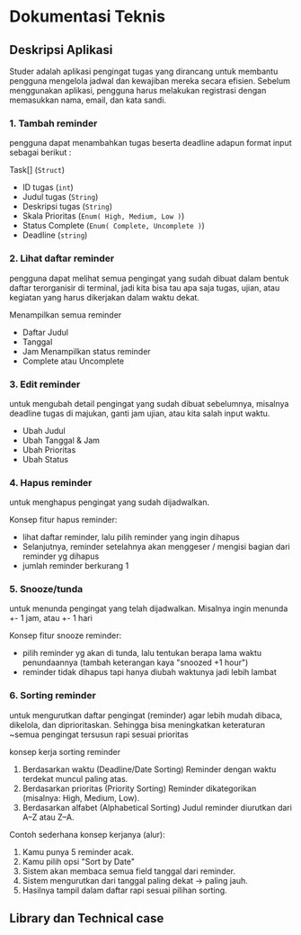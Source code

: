 # Dokumentasi Teknis

## Deskripsi Aplikasi
Studer adalah aplikasi pengingat tugas yang dirancang untuk membantu pengguna mengelola jadwal dan kewajiban mereka secara efisien. Sebelum menggunakan aplikasi, pengguna harus melakukan registrasi dengan memasukkan nama, email, dan kata sandi.

### 1. ⁠Tambah reminder
pengguna dapat menambahkan tugas beserta deadline adapun format input sebagai berikut :

Task[] (`Struct`)
- ID tugas (`int`)
- Judul tugas (`String`)
- Deskripsi tugas (`String`)
- Skala Prioritas (`Enum( High, Medium, Low )`)
- Status Complete (`Enum( Complete, Uncomplete )`)
- Deadline (`string`)

### 2. ⁠Lihat daftar reminder
pengguna dapat melihat semua pengingat yang sudah dibuat dalam bentuk daftar terorganisir di terminal, jadi kita bisa tau apa saja tugas, ujian, atau kegiatan yang harus dikerjakan dalam waktu dekat.

Menampilkan semua reminder 
- Daftar Judul  
- Tanggal
- Jam 
Menampilkan status reminder
- Complete atau Uncomplete
### 3. ⁠Edit reminder
untuk mengubah detail pengingat yang sudah dibuat sebelumnya, misalnya deadline tugas di majukan, ganti jam ujian, atau kita salah input waktu.

- Ubah Judul 
- Ubah Tanggal & Jam 
- Ubah Prioritas 
- Ubah Status
### 4. ⁠Hapus reminder
untuk menghapus pengingat yang sudah dijadwalkan.

Konsep fitur hapus reminder:
* lihat daftar reminder, lalu pilih reminder yang ingin dihapus
* Selanjutnya, reminder setelahnya akan menggeser / mengisi bagian dari reminder yg dihapus
* jumlah reminder berkurang 1

### 5. ⁠Snooze/tunda
untuk menunda pengingat yang telah dijadwalkan. Misalnya ingin menunda +- 1 jam, atau +- 1 hari

Konsep fitur snooze reminder:
* pilih reminder yg akan di tunda, lalu tentukan berapa lama waktu penundaannya (tambah keterangan kaya "snoozed +1 hour")
* reminder tidak dihapus tapi hanya diubah waktunya jadi lebih lambat
### 6. ⁠Sorting reminder
untuk mengurutkan daftar pengingat (reminder) agar lebih mudah dibaca, dikelola, dan diprioritaskan.
Sehingga bisa meningkatkan keteraturan ~semua pengingat tersusun rapi sesuai prioritas

konsep kerja sorting reminder
1. Berdasarkan waktu (Deadline/Date Sorting)
Reminder dengan waktu terdekat muncul paling atas.
2. Berdasarkan prioritas (Priority Sorting)
Reminder dikategorikan (misalnya: High, Medium, Low).
3. Berdasarkan alfabet (Alphabetical Sorting)
Judul reminder diurutkan dari A–Z atau Z–A.

Contoh sederhana konsep kerjanya (alur):
1. Kamu punya 5 reminder acak.
2. Kamu pilih opsi "Sort by Date"
3. Sistem akan membaca semua field tanggal dari reminder.
4. Sistem mengurutkan dari tanggal paling dekat → paling jauh.
5. Hasilnya tampil dalam daftar rapi sesuai pilihan sorting.
## Library dan Technical case
